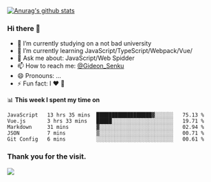 [![Anurag's github stats](https://github-readme-stats.vercel.app/api?username=gideonsenku)](https://github.com/anuraghazra/github-readme-stats)
### Hi there 👋
- 🔭 I’m currently studying on a not bad university 
- 🌱 I’m currently learning JavaScript/TypeScript/Webpack/Vue/
- 💬 Ask me about: JavaScript/Web Spidder 
- 📫 How to reach me: [@Gideon_Senku](https://t.me/Gideon_Senku)
- 😄 Pronouns: ...
- ⚡ Fun fact: I ❤️ 🎵

📊 **This week I spent my time on**
<!--START_SECTION:waka-->
```text
JavaScript   13 hrs 35 mins  ██████████████████▓░░░░░░   75.13 % 
Vue.js       3 hrs 33 mins   █████░░░░░░░░░░░░░░░░░░░░   19.71 % 
Markdown     31 mins         ▓░░░░░░░░░░░░░░░░░░░░░░░░   02.94 % 
JSON         7 mins          ▒░░░░░░░░░░░░░░░░░░░░░░░░   00.71 % 
Git Config   6 mins          ░░░░░░░░░░░░░░░░░░░░░░░░░   00.61 % 
```
<!--END_SECTION:waka-->


### Thank you for the visit.
![](http://profile-counter.glitch.me/gideonsenku/count.svg)
<!--
**GideonSenku/GideonSenku** is a ✨ _special_ ✨ repository because its `README.md` (this file) appears on your GitHub profile.

Here are some ideas to get you started:

- 🔭 I’m currently working on ...
- 🌱 I’m currently learning ...
- 👯 I’m looking to collaborate on ...
- 🤔 I’m looking for help with ...
- 💬 Ask me about ...
- 📫 How to reach me: ...
- 😄 Pronouns: ...
- ⚡ Fun fact: ...
-->
